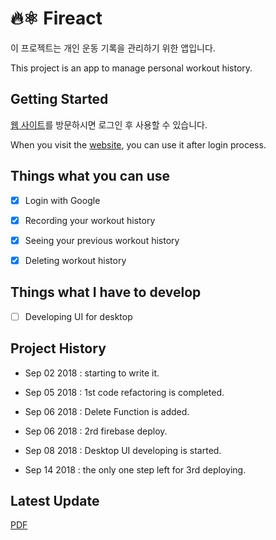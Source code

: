 
# 🔥⚛️ Fireact

이 프로젝트는 개인 운동 기록을 관리하기 위한 앱입니다.

This project is an app to manage personal workout history.

## Getting Started

[웹 사이트](https://fireact-b8dc7.firebaseapp.com)를 방문하시면 로그인 후 사용할 수 있습니다.

When you visit the [website](https://fireact-b8dc7.firebaseapp.com), you can use it after login process.


## Things what you can use

- [x] Login with Google

- [x] Recording your workout history

- [x] Seeing your previous workout history

- [x] Deleting workout history


## Things what I have to develop

- [ ] Developing UI for desktop


## Project History

- Sep 02 2018 : starting to write it.

- Sep 05 2018 : 1st code refactoring is completed. 

- Sep 06 2018 : Delete Function is added.

- Sep 06 2018 : 2rd firebase deploy.

- Sep 08 2018 : Desktop UI developing is started.

- Sep 14 2018 : the only one step left for 3rd deploying.


## Latest Update

[PDF](https://github.com/zynkn/fireact/docs/Fireact_3rd_Deploy_Eng.pdf)